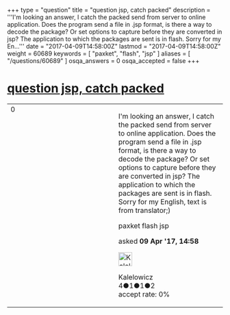 +++
type = "question"
title = "question jsp, catch packed"
description = '''I&#x27;m looking an answer, I catch the packed send from server to online application. Does the program send a file in .jsp format, is there a way to decode the package? Or set options to capture before they are converted in jsp? The application to which the packages are sent is in flash. Sorry for my En...'''
date = "2017-04-09T14:58:00Z"
lastmod = "2017-04-09T14:58:00Z"
weight = 60689
keywords = [ "paxket", "flash", "jsp" ]
aliases = [ "/questions/60689" ]
osqa_answers = 0
osqa_accepted = false
+++

<div class="headNormal">

# [question jsp, catch packed](/questions/60689/question-jsp-catch-packed)

</div>

<div id="main-body">

<div id="askform">

<table id="question-table" style="width:100%;"><colgroup><col style="width: 50%" /><col style="width: 50%" /></colgroup><tbody><tr class="odd"><td style="width: 30px; vertical-align: top"><div class="vote-buttons"><span id="post-60689-upvote" class="ajax-command post-vote up" rel="nofollow" title="I like this post (click again to cancel)"> </span><div id="post-60689-score" class="post-score" title="current number of votes">0</div><span id="post-60689-downvote" class="ajax-command post-vote down" rel="nofollow" title="I dont like this post (click again to cancel)"> </span> <span id="favorite-mark" class="ajax-command favorite-mark" rel="nofollow" title="mark/unmark this question as favorite (click again to cancel)"> </span><div id="favorite-count" class="favorite-count"></div></div></td><td><div id="item-right"><div class="question-body"><p>I'm looking an answer, I catch the packed send from server to online application. Does the program send a file in .jsp format, is there a way to decode the package? Or set options to capture before they are converted in jsp? The application to which the packages are sent is in flash. Sorry for my English, text is from translator;)</p></div><div id="question-tags" class="tags-container tags"><span class="post-tag tag-link-paxket" rel="tag" title="see questions tagged &#39;paxket&#39;">paxket</span> <span class="post-tag tag-link-flash" rel="tag" title="see questions tagged &#39;flash&#39;">flash</span> <span class="post-tag tag-link-jsp" rel="tag" title="see questions tagged &#39;jsp&#39;">jsp</span></div><div id="question-controls" class="post-controls"></div><div class="post-update-info-container"><div class="post-update-info post-update-info-user"><p>asked <strong>09 Apr '17, 14:58</strong></p><img src="https://secure.gravatar.com/avatar/737b78782c1111496e9c14503f1e1386?s=32&amp;d=identicon&amp;r=g" class="gravatar" width="32" height="32" alt="Kalelowicz&#39;s gravatar image" /><p><span>Kalelowicz</span><br />
<span class="score" title="4 reputation points">4</span><span title="1 badges"><span class="badge1">●</span><span class="badgecount">1</span></span><span title="1 badges"><span class="silver">●</span><span class="badgecount">1</span></span><span title="2 badges"><span class="bronze">●</span><span class="badgecount">2</span></span><br />
<span class="accept_rate" title="Rate of the user&#39;s accepted answers">accept rate:</span> <span title="Kalelowicz has no accepted answers">0%</span></p></div></div><div id="comments-container-60689" class="comments-container"></div><div id="comment-tools-60689" class="comment-tools"></div><div class="clear"></div><div id="comment-60689-form-container" class="comment-form-container"></div><div class="clear"></div></div></td></tr></tbody></table>

</div>

</div>

